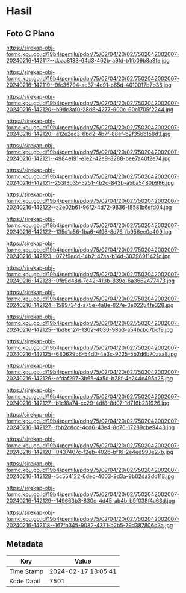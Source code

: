 # Hasil

## Foto C Plano

https://sirekap-obj-formc.kpu.go.id/19b4/pemilu/pdpr/75/02/04/20/02/7502042002007-20240216-142117--daaa8133-64d3-462b-a9fd-b1fb09b8a3fe.jpg

https://sirekap-obj-formc.kpu.go.id/19b4/pemilu/pdpr/75/02/04/20/02/7502042002007-20240216-142119--9fc36794-ae37-4c91-b65d-4010017b7b36.jpg

https://sirekap-obj-formc.kpu.go.id/19b4/pemilu/pdpr/75/02/04/20/02/7502042002007-20240216-142120--b9dc3af0-28d6-4277-900c-90c1705f2244.jpg

https://sirekap-obj-formc.kpu.go.id/19b4/pemilu/pdpr/75/02/04/20/02/7502042002007-20240216-142120--e12e2ec3-6bd2-4b7f-88ef-b2f356b158d3.jpg

https://sirekap-obj-formc.kpu.go.id/19b4/pemilu/pdpr/75/02/04/20/02/7502042002007-20240216-142121--4984e191-e1e2-42e9-8288-bee7a40f2e74.jpg

https://sirekap-obj-formc.kpu.go.id/19b4/pemilu/pdpr/75/02/04/20/02/7502042002007-20240216-142121--253f3b35-5251-4b2c-843b-a5ba5480b986.jpg

https://sirekap-obj-formc.kpu.go.id/19b4/pemilu/pdpr/75/02/04/20/02/7502042002007-20240216-142122--a2e02b61-96f2-4d72-9836-f8581b6efd04.jpg

https://sirekap-obj-formc.kpu.go.id/19b4/pemilu/pdpr/75/02/04/20/02/7502042002007-20240216-142122--135d1a56-1ba6-4f98-8d76-fb956ee0c409.jpg

https://sirekap-obj-formc.kpu.go.id/19b4/pemilu/pdpr/75/02/04/20/02/7502042002007-20240216-142123--072f9edd-14b2-47ea-b14d-30398911421c.jpg

https://sirekap-obj-formc.kpu.go.id/19b4/pemilu/pdpr/75/02/04/20/02/7502042002007-20240216-142123--0fb9d48d-7e42-413b-839e-6a3662477473.jpg

https://sirekap-obj-formc.kpu.go.id/19b4/pemilu/pdpr/75/02/04/20/02/7502042002007-20240216-142124--1589734d-a75e-4a8e-827e-3e02254fe328.jpg

https://sirekap-obj-formc.kpu.go.id/19b4/pemilu/pdpr/75/02/04/20/02/7502042002007-20240216-142125--1bd8e124-1302-4030-98b3-a54bcbc7bc19.jpg

https://sirekap-obj-formc.kpu.go.id/19b4/pemilu/pdpr/75/02/04/20/02/7502042002007-20240216-142125--680629b6-54d0-4e3c-9225-5b2d6b70aaa8.jpg

https://sirekap-obj-formc.kpu.go.id/19b4/pemilu/pdpr/75/02/04/20/02/7502042002007-20240216-142126--efdaf297-3b65-4a5d-b28f-4e244c495a28.jpg

https://sirekap-obj-formc.kpu.go.id/19b4/pemilu/pdpr/75/02/04/20/02/7502042002007-20240216-142127--b1c18a74-cc29-4df8-8d07-1d716b231926.jpg

https://sirekap-obj-formc.kpu.go.id/19b4/pemilu/pdpr/75/02/04/20/02/7502042002007-20240216-142127--fbb2c8cc-4cd6-43e4-8d76-17289cbe9443.jpg

https://sirekap-obj-formc.kpu.go.id/19b4/pemilu/pdpr/75/02/04/20/02/7502042002007-20240216-142128--0437407c-f2eb-402b-bf16-2e4ed993e27b.jpg

https://sirekap-obj-formc.kpu.go.id/19b4/pemilu/pdpr/75/02/04/20/02/7502042002007-20240216-142128--5c554122-6dec-4003-9d3a-9b02da3dd118.jpg

https://sirekap-obj-formc.kpu.go.id/19b4/pemilu/pdpr/75/02/04/20/02/7502042002007-20240216-142129--149663b3-830c-4d45-ab4b-b9f038f4a63d.jpg

https://sirekap-obj-formc.kpu.go.id/19b4/pemilu/pdpr/75/02/04/20/02/7502042002007-20240216-142118--167fb345-9082-4371-b2b5-79d387806d3a.jpg


## Metadata

| Key        | Value               |
| ---------- | ------------------- |
| Time Stamp | 2024-02-17 13:05:41 |
| Kode Dapil | 7501                |



